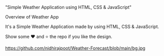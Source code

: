 "Simple Weather Application using HTML, CSS & JavaScript"

Overview of Weather App

It's a Simple Weather Application made by using HTML, CSS & JavaScript.

Show some ❤️ and ⭐ the repo if you like the design.

https://github.com/nidhirajpoot/Weather-Forecast/blob/main/bg.jpg
